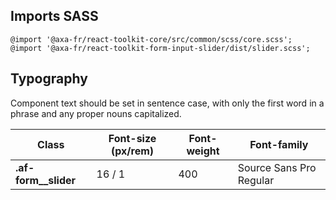 ## Imports SASS

```
@import '@axa-fr/react-toolkit-core/src/common/scss/core.scss';
@import '@axa-fr/react-toolkit-form-input-slider/dist/slider.scss';
```

## Typography

Component text should be set in sentence case, with only the first word in a phrase and any proper nouns capitalized.

| Class                  | Font-size (px/rem) | Font-weight | Font-family             |
| ---------------------- | ------------------ | ----------- | ----------------------- |
| **.af-form\_\_slider** | 16 / 1             | 400         | Source Sans Pro Regular |
